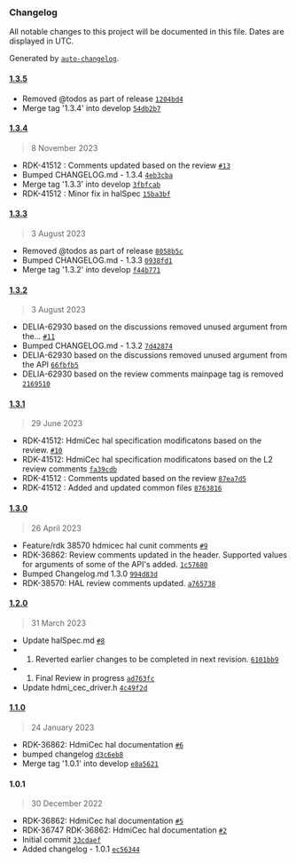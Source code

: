 ### Changelog

All notable changes to this project will be documented in this file. Dates are displayed in UTC.

Generated by [`auto-changelog`](https://github.com/CookPete/auto-changelog).

#### [1.3.5](https://github.com/comcast-sky/rdk-components-hal-hdmicec/compare/1.3.4...1.3.5)

- Removed @todos as part of release [`1204bd4`](https://github.com/comcast-sky/rdk-components-hal-hdmicec/commit/1204bd4cbc40818b759461d0b59acb6139ba7f46)
- Merge tag '1.3.4' into develop [`54db2b7`](https://github.com/comcast-sky/rdk-components-hal-hdmicec/commit/54db2b7ed8fe96b1cb1998e56da204faf1a0facb)

#### [1.3.4](https://github.com/comcast-sky/rdk-components-hal-hdmicec/compare/1.3.3...1.3.4)

> 8 November 2023

- RDK-41512 : Comments updated based on the review [`#13`](https://github.com/comcast-sky/rdk-components-hal-hdmicec/pull/13)
- Bumped CHANGELOG.md - 1.3.4 [`4eb3cba`](https://github.com/comcast-sky/rdk-components-hal-hdmicec/commit/4eb3cbabb8e12888c20abee02742b3ae41688c3e)
- Merge tag '1.3.3' into develop [`3fbfcab`](https://github.com/comcast-sky/rdk-components-hal-hdmicec/commit/3fbfcab1c8a799d2305d750b248244efdb24ff42)
- RDK-41512 : Minor fix in halSpec [`15ba3bf`](https://github.com/comcast-sky/rdk-components-hal-hdmicec/commit/15ba3bfff4d443c5802d44ffdb34c2ec5a6f4d00)

#### [1.3.3](https://github.com/comcast-sky/rdk-components-hal-hdmicec/compare/1.3.2...1.3.3)

> 3 August 2023

- Removed @todos as part of release [`8058b5c`](https://github.com/comcast-sky/rdk-components-hal-hdmicec/commit/8058b5c5816f2ffbb0c1b1bf7296f847f356d8a4)
- Bumped CHANGELOG.md - 1.3.3 [`0938fd1`](https://github.com/comcast-sky/rdk-components-hal-hdmicec/commit/0938fd1befbbed293635f49e5d06e6d93ae9d9c9)
- Merge tag '1.3.2' into develop [`f44b771`](https://github.com/comcast-sky/rdk-components-hal-hdmicec/commit/f44b7715760d41beaf5d5607feed7cb8365b3e89)

#### [1.3.2](https://github.com/comcast-sky/rdk-components-hal-hdmicec/compare/1.3.1...1.3.2)

> 3 August 2023

- DELIA-62930 based on the discussions removed unused argument from the… [`#11`](https://github.com/comcast-sky/rdk-components-hal-hdmicec/pull/11)
- Bumped CHANGELOG.md - 1.3.2 [`7d42874`](https://github.com/comcast-sky/rdk-components-hal-hdmicec/commit/7d428745307b3dc1d5a43faf2f660c16c5b5bea3)
- DELIA-62930 based on the discussions removed unused argument from the API [`66fbfb5`](https://github.com/comcast-sky/rdk-components-hal-hdmicec/commit/66fbfb521a67c20419a760245500cf602a72ed0b)
- DELIA-62930 based on the review comments mainpage tag is removed [`2169510`](https://github.com/comcast-sky/rdk-components-hal-hdmicec/commit/2169510c9ee3ef62c20ed85ef0099388b311924b)

#### [1.3.1](https://github.com/comcast-sky/rdk-components-hal-hdmicec/compare/1.3.0...1.3.1)

> 29 June 2023

- RDK-41512: HdmiCec hal specification modificatons based on the review. [`#10`](https://github.com/comcast-sky/rdk-components-hal-hdmicec/pull/10)
- RDK-41512: HdmiCec hal specification modificatons based on the L2 review comments [`fa39cdb`](https://github.com/comcast-sky/rdk-components-hal-hdmicec/commit/fa39cdb742bcd57bc8acfc560f88f442e9eef13d)
- RDK-41512 : Comments updated based on the review [`87ea7d5`](https://github.com/comcast-sky/rdk-components-hal-hdmicec/commit/87ea7d5f64b6ec4ac7c30db873b7d824be0ede95)
- RDK-41512 : Added and updated common files [`8763816`](https://github.com/comcast-sky/rdk-components-hal-hdmicec/commit/87638161cc200017d9477bf5fb03c243fa9ba0fa)

#### [1.3.0](https://github.com/comcast-sky/rdk-components-hal-hdmicec/compare/1.2.0...1.3.0)

> 26 April 2023

- Feature/rdk 38570 hdmicec hal cunit comments [`#9`](https://github.com/comcast-sky/rdk-components-hal-hdmicec/pull/9)
- RDK-36862: Review comments updated in the header. Supported values for arguments of some of the API's added. [`1c57680`](https://github.com/comcast-sky/rdk-components-hal-hdmicec/commit/1c57680ec2d466c461b08ab04a876a88940babc7)
- Bumped Changelog.md 1.3.0 [`994d83d`](https://github.com/comcast-sky/rdk-components-hal-hdmicec/commit/994d83deef32a6f651e50184b56fa2f7264c8fe0)
- RDK-38570: HAL review comments updated. [`a765738`](https://github.com/comcast-sky/rdk-components-hal-hdmicec/commit/a7657380725681ac026964f024f67ea37f732057)

#### [1.2.0](https://github.com/comcast-sky/rdk-components-hal-hdmicec/compare/1.1.0...1.2.0)

> 31 March 2023

- Update halSpec.md [`#8`](https://github.com/comcast-sky/rdk-components-hal-hdmicec/pull/8)
- 1. Reverted earlier changes to be completed in next revision. [`6101bb9`](https://github.com/comcast-sky/rdk-components-hal-hdmicec/commit/6101bb9d6e506d19fa4a0091d52f47ac38fef35f)
- 1. Final Review in progress [`ad763fc`](https://github.com/comcast-sky/rdk-components-hal-hdmicec/commit/ad763fc07acc95efbc6c55d0a42b8338a90724b0)
- Update hdmi_cec_driver.h [`4c49f2d`](https://github.com/comcast-sky/rdk-components-hal-hdmicec/commit/4c49f2d7543ea491a43470385d7b585167d8b5ce)

#### [1.1.0](https://github.com/comcast-sky/rdk-components-hal-hdmicec/compare/1.0.1...1.1.0)

> 24 January 2023

- RDK-36862: HdmiCec hal documentation [`#6`](https://github.com/comcast-sky/rdk-components-hal-hdmicec/pull/6)
- bumped changelog [`d3c6eb8`](https://github.com/comcast-sky/rdk-components-hal-hdmicec/commit/d3c6eb892b3e1058932dc820cf14c7a1632d2849)
- Merge tag '1.0.1' into develop [`e8a5621`](https://github.com/comcast-sky/rdk-components-hal-hdmicec/commit/e8a5621646b26de90e70e6e59e239cdd600e3325)

#### 1.0.1

> 30 December 2022

- RDK-36862: HdmiCec hal documentation [`#5`](https://github.com/comcast-sky/rdk-components-hal-hdmicec/pull/5)
- RDK-36747 RDK-36862: HdmiCec hal documentation [`#2`](https://github.com/comcast-sky/rdk-components-hal-hdmicec/pull/2)
- Initial commit [`33cdaef`](https://github.com/comcast-sky/rdk-components-hal-hdmicec/commit/33cdaef332d8e787ef0723405549edebcf1d1d0e)
- Added changelog - 1.0.1 [`ec56344`](https://github.com/comcast-sky/rdk-components-hal-hdmicec/commit/ec5634465f0226309b2430f27cf615c93aad8024)

